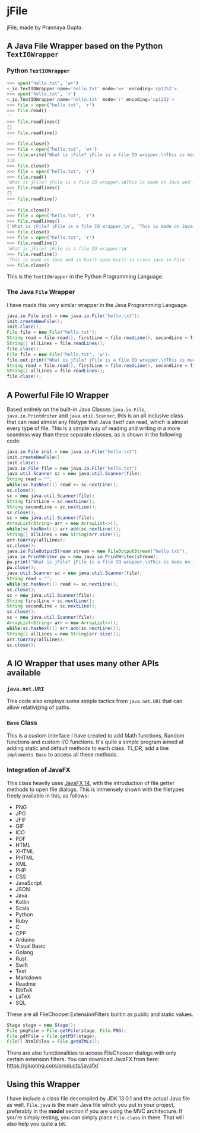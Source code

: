 # jFile

jFile, made by Prannaya Gupta.

## A Java File Wrapper based on the Python ```TextIOWrapper```
### Python ```TextIOWrapper```
```python
>>> open("hello.txt", 'w+')
<_io.TextIOWrapper name='hello.txt' mode='w+' encoding='cp1252'>
>>> open("hello.txt", 'r')
<_io.TextIOWrapper name='hello.txt' mode='r' encoding='cp1252'>
>>> file = open("hello.txt", 'r')
>>> file.read()
''
>>> file.readlines()
[]
>>> file.readline()
''
>>> file.close()
>>> file = open("hello.txt", 'w+')
>>> file.write("What is jFile? jFile is a file IO wrapper.\nThis is made on Java and is built upon built-in class java.io.File.")
110
>>> file.close()
>>> file = open("hello.txt", 'r')
>>> file.read()
'What is jFile? jFile is a file IO wrapper.\nThis is made on Java and is built upon built-in class java.io.File.'
>>> file.readlines()
[]
>>> file.readline()
''
>>> file.close()
>>> file = open("hello.txt", 'r')
>>> file.readlines()
['What is jFile? jFile is a file IO wrapper.\n', 'This is made on Java and is built upon built-in class java.io.File.']
>>> file.close()
>>> file = open("hello.txt", 'r')
>>> file.readline()
'What is jFile? jFile is a file IO wrapper.\n'
>>> file.readline()
'This is made on Java and is built upon built-in class java.io.File.'
>>> file.close()
```
This is the ```TextIOWrapper``` in the Python Programming Language.

### The Java ```File``` Wrapper
I have made this very similar wrapper in the Java Programming Language.

```java
java.io.File init = new java.io.File("hello.txt");
init.createNewFile();
init.close();
File file = new File("hello.txt");
String read = file.read(), firstLine = file.readLine(), secondLine = file.in.nextLine();
String[] allLines = file.readLines();
file.close();
File file = new File("hello.txt", 'w');
file.out.print("What is jFile? jFile is a file IO wrapper.\nThis is made on Java and is built upon built-in class java.io.File.");
String read = file.read(), firstLine = file.readLine(), secondLine = file.in.nextLine();
String[] allLines = file.readLines();
file.close();
```

## A Powerful File IO Wrapper
Based entirely on the built-in Java Classes ```java.io.File```, ```java.io.PrintWriter``` and ```java.util.Scanner```, this is an all inclusive class that can read almost any filetype that Java itself can read, which is almost every type of file. This is a simple way of reading and writing in a more seamless way than these separate classes, as is shown in the following code:
```java
java.io.File init = new java.io.File("hello.txt")
init.createNewFile()
init.close()
java.io.File file = new java.io.File("hello.txt")
java.util.Scanner sc = new java.util.Scanner(file);
String read = "";
while(sc.hasNext()) read += sc.nextLine();
sc.close();
sc = new java.util.Scanner(file);
String firstLine = sc.nextLine();
String secondLine = sc.nextLine();
sc.close();
sc = new java.util.Scanner(file);
ArrayList<String> arr = new ArrayList<>();
while(sc.hasNext()) arr.add(sc.nextLine());
String[] allLines = new String[arr.size()];
arr.toArray(allLines);
sc.close();
java.io.FileOutputStream stream = new FileOutputStream("hello.txt");
java.io.PrintWriter pw = new java.io.PrintWriter(stream);
pw.print("What is jFile? jFile is a file IO wrapper.\nThis is made on Java and is built upon built-in class java.io.File.");
pw.close();
java.util.Scanner sc = new java.util.Scanner(file);
String read = "";
while(sc.hasNext()) read += sc.nextLine();
sc.close();
sc = new java.util.Scanner(file);
String firstLine = sc.nextLine();
String secondLine = sc.nextLine();
sc.close();
sc = new java.util.Scanner(file);
ArrayList<String> arr = new ArrayList<>();
while(sc.hasNext()) arr.add(sc.nextLine());
String[] allLines = new String[arr.size()];
arr.toArray(allLines);
sc.close();
```
## A IO Wrapper that uses many other APIs available
### ```java.net.URI```
This code also employs some simple tactics from ```java.net.URI``` that can allow relativizing of paths.

### ```Base``` Class
This is a custom interface I have created to add Math functions, Random functions and custom I/O functions. It's quite a simple program aimed at adding static and default methods to each class. TL;DR, add a line ```implements Base``` to access all these methods.

### Integration of JavaFX
This class heavily uses [JavaFX 14](https://openjfx.io/), with the introduction of file getter methods to open file dialogs. This is immensely shown with the filetypes freely available in this, as follows:
* PNG
* JPG
* JFIF
* GIF
* ICO
* PDF
* HTML
* XHTML
* PHTML
* XML
* PHP
* CSS
* JavaScript
* JSON
* Java
* Kotlin
* Scala
* Python
* Ruby
* C
* CPP
* Arduino
* Visual Basic
* Golang
* Rust
* Swift
* Text
* Markdown
* Readme
* BibTeX
* LaTeX
* SQL

These are all FileChooser.ExtensionFilters builtin as public and static values.

```java
Stage stage = new Stage();
File pngFile = File.getFile(stage, File.PNG);
File pdfFile = File.getPDF(stage);
File[] htmlFiles = File.getHTMLs();
```

There are also functionalities to access FileChooser dialogs with only certain extension filters.
You can download JavaFX from here: https://gluonhq.com/products/javafx/


## Using this Wrapper

I have include a class file decompiled by JDK 13.0.1 and the actual Java file as well. ```File.java``` is the main Java file which you put in your project, preferably in the **model** section if you are using the MVC architecture. If you're simply testing, you can simply place ```File.class``` in there. That will also help you quite a bit. 
